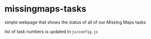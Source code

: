 # missingmaps-tasks
simple webpage that shows the status of all of our Missing Maps tasks

list of task numbers is updated in `js/config.js`
